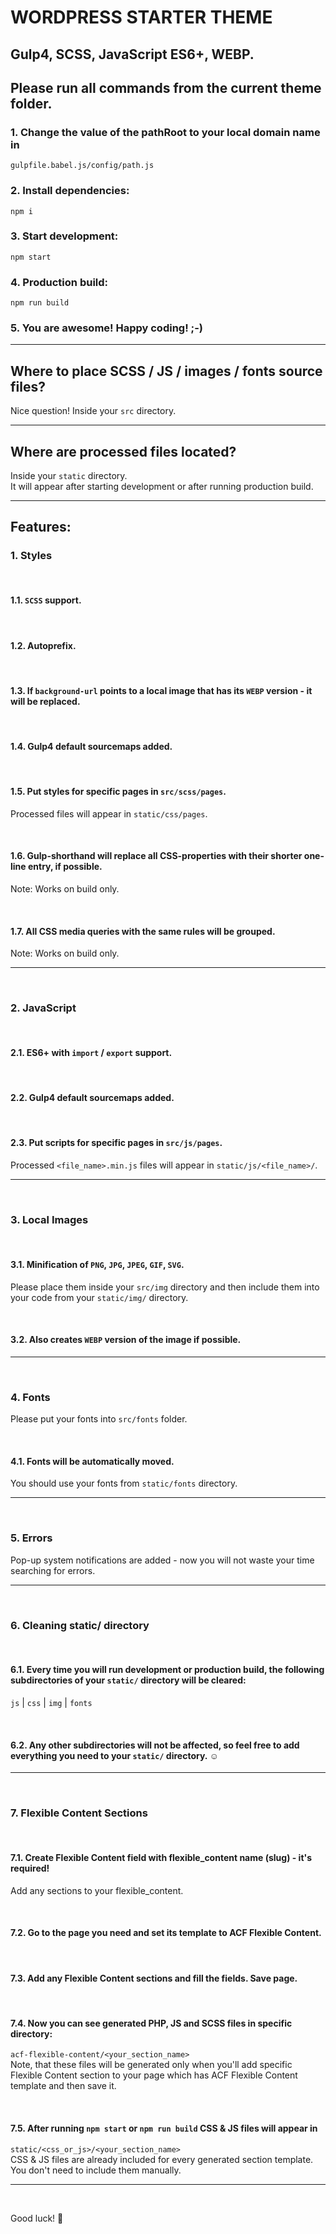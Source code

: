 # WORDPRESS STARTER THEME
## Gulp4, SCSS, JavaScript ES6+, WEBP.

## Please run all commands from the current theme folder.

### 1. Change the value of the pathRoot to your local domain name in
`gulpfile.babel.js/config/path.js`

### 2. Install dependencies:
`npm i`

### 3. Start development:
`npm start`

### 4. Production build:
`npm run build`

### 5. You are awesome! Happy coding! ;-)
<hr />

## Where to place SCSS / JS / images / fonts source files?
Nice question! Inside your `src` directory.
<hr />

## Where are processed files located?
Inside your `static` directory.<br />
It will appear after starting development or after running production build.
<hr />

## Features:

### 1. Styles

<br />

#### 1.1. `SCSS` support.

<br />

#### 1.2. Autoprefix.

<br />

#### 1.3. If `background-url` points to a local image that has its `WEBP` version - it will be replaced.

<br />

#### 1.4. Gulp4 default sourcemaps added.

<br />

#### 1.5. Put styles for specific pages in `src/scss/pages`.<br />
Processed files will appear in `static/css/pages`.

<br />

#### 1.6. Gulp-shorthand will replace all CSS-properties with their shorter one-line entry, if possible.<br />
Note: Works on build only.

<br />

#### 1.7. All CSS media queries with the same rules will be grouped.<br />
Note: Works on build only.

<hr />
<br />

### 2. JavaScript

<br />

#### 2.1. ES6+ with `import` / `export` support.

<br />

#### 2.2. Gulp4 default sourcemaps added.

<br />

#### 2.3. Put scripts for specific pages in `src/js/pages`.<br />
Processed `<file_name>.min.js` files will appear in `static/js/<file_name>/`.

<hr />
<br />

### 3. Local Images

<br />

#### 3.1. Minification of `PNG`, `JPG`, `JPEG`, `GIF`, `SVG`.
Please place them inside your `src/img` directory and then include them into your code from your `static/img/` directory.

<br />


#### 3.2. Also creates `WEBP` version of the image if possible.

<hr />
<br />

### 4. Fonts
Please put your fonts into `src/fonts` folder.

<br />

#### 4.1. Fonts will be automatically moved.
You should use your fonts from `static/fonts` directory.

<hr />
<br />

### 5. Errors
Pop-up system notifications are added - now you will not waste your time searching for errors.

<hr />
<br />

### 6. Cleaning static/ directory

<br />

#### 6.1. Every time you will run development or production build, the following subdirectories of your `static/` directory will be cleared:
`js` | `css` | `img` | `fonts`

<br />

#### 6.2. Any other subdirectories will not be affected, so feel free to add everything you need to your `static/` directory. :relaxed:

<hr />
<br />

### 7. Flexible Content Sections

<br />

#### 7.1. Create Flexible Content field with flexible_content name (slug) - it's required!
Add any sections to your flexible_content.

<br />

#### 7.2. Go to the page you need and set its template to ACF Flexible Content.

<br />

#### 7.3. Add any Flexible Content sections and fill the fields. Save page.

<br />

#### 7.4. Now you can see generated PHP, JS and SCSS files in specific directory:
`acf-flexible-content/<your_section_name>`<br />
Note, that these files will be generated only when you'll add specific Flexible Content section to your page which has ACF Flexible Content template and then save it.

<br />

#### 7.5. After running `npm start` or `npm run build` CSS & JS files will appear in
`static/<css_or_js>/<your_section_name>`<br />
CSS & JS files are already included for every generated section template. You don't need to include them manually.

<hr />
<br />

Good luck! :muscle: